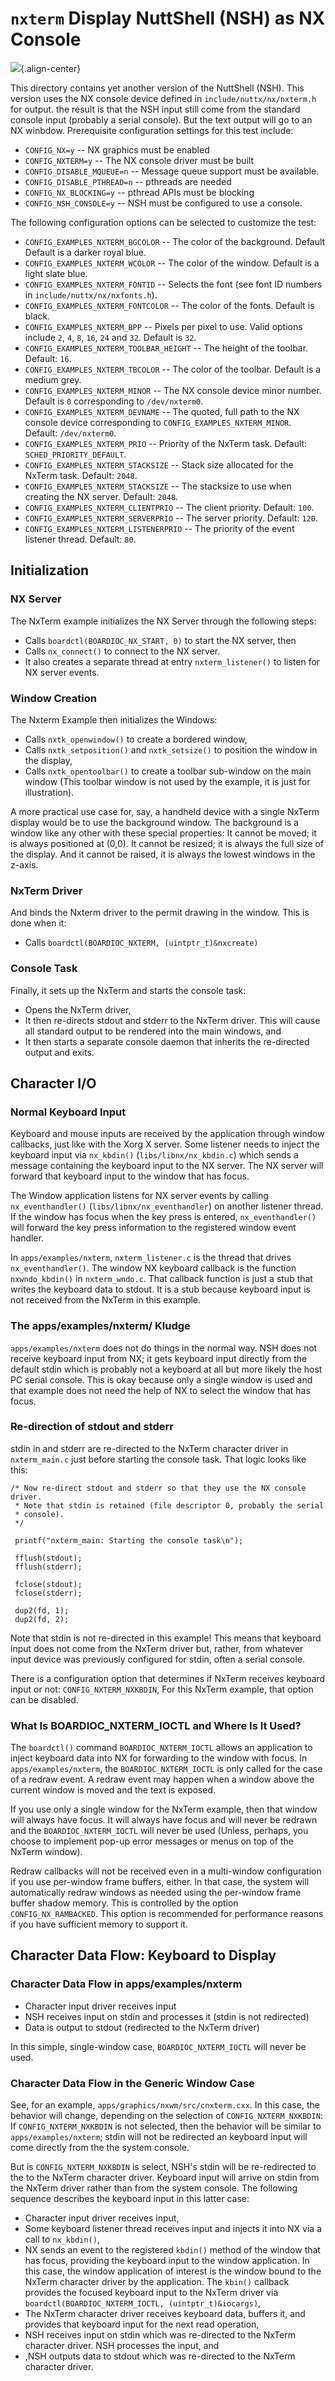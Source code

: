 `nxterm` Display NuttShell (NSH) as NX Console
==============================================

![](nxtermexample.png){.align-center}

This directory contains yet another version of the NuttShell (NSH). This
version uses the NX console device defined in
`include/nuttx/nx/nxterm.h` for output. the result is that the NSH input
still come from the standard console input (probably a serial console).
But the text output will go to an NX winbdow. Prerequisite configuration
settings for this test include:

-   `CONFIG_NX=y` -- NX graphics must be enabled
-   `CONFIG_NXTERM=y` -- The NX console driver must be built
-   `CONFIG_DISABLE_MQUEUE=n` -- Message queue support must be
    available.
-   `CONFIG_DISABLE_PTHREAD=n` -- pthreads are needed
-   `CONFIG_NX_BLOCKING=y` -- pthread APIs must be blocking
-   `CONFIG_NSH_CONSOLE=y` -- NSH must be configured to use a console.

The following configuration options can be selected to customize the
test:

-   `CONFIG_EXAMPLES_NXTERM_BGCOLOR` -- The color of the background.
    Default Default is a darker royal blue.
-   `CONFIG_EXAMPLES_NXTERM_WCOLOR` -- The color of the window. Default
    is a light slate blue.
-   `CONFIG_EXAMPLES_NXTERM_FONTID` -- Selects the font (see font ID
    numbers in `include/nuttx/nx/nxfonts.h`).
-   `CONFIG_EXAMPLES_NXTERM_FONTCOLOR` -- The color of the fonts.
    Default is black.
-   `CONFIG_EXAMPLES_NXTERM_BPP` -- Pixels per pixel to use. Valid
    options include `2`, `4`, `8`, `16`, `24` and `32`. Default is `32`.
-   `CONFIG_EXAMPLES_NXTERM_TOOLBAR_HEIGHT` -- The height of the
    toolbar. Default: `16`.
-   `CONFIG_EXAMPLES_NXTERM_TBCOLOR` -- The color of the toolbar.
    Default is a medium grey.
-   `CONFIG_EXAMPLES_NXTERM_MINOR` -- The NX console device minor
    number. Default is `0` corresponding to `/dev/nxterm0`.
-   `CONFIG_EXAMPLES_NXTERM_DEVNAME` -- The quoted, full path to the NX
    console device corresponding to `CONFIG_EXAMPLES_NXTERM_MINOR`.
    Default: `/dev/nxterm0`.
-   `CONFIG_EXAMPLES_NXTERM_PRIO` -- Priority of the NxTerm task.
    Default: `SCHED_PRIORITY_DEFAULT`.
-   `CONFIG_EXAMPLES_NXTERM_STACKSIZE` -- Stack size allocated for the
    NxTerm task. Default: `2048`.
-   `CONFIG_EXAMPLES_NXTERM_STACKSIZE` -- The stacksize to use when
    creating the NX server. Default: `2048`.
-   `CONFIG_EXAMPLES_NXTERM_CLIENTPRIO` -- The client priority. Default:
    `100`.
-   `CONFIG_EXAMPLES_NXTERM_SERVERPRIO` -- The server priority. Default:
    `120`.
-   `CONFIG_EXAMPLES_NXTERM_LISTENERPRIO` -- The priority of the event
    listener thread. Default: `80`.

Initialization
--------------

### NX Server

The NxTerm example initializes the NX Server through the following
steps:

-   Calls `boardctl(BOARDIOC_NX_START, 0)` to start the NX server, then
-   Calls `nx_connect()` to connect to the NX server.
-   It also creates a separate thread at entry `nxterm_listener()` to
    listen for NX server events.

### Window Creation

The Nxterm Example then initializes the Windows:

-   Calls `nxtk_openwindow()` to create a bordered window,
-   Calls `nxtk_setposition()` and `nxtk_setsize()` to position the
    window in the display,
-   Calls `nxtk_opentoolbar()` to create a toolbar sub-window on the
    main window (This toolbar window is not used by the example, it is
    just for illustration).

A more practical use case for, say, a handheld device with a single
NxTerm display would be to use the background window. The background is
a window like any other with these special properties: It cannot be
moved; it is always positioned at (0,0). It cannot be resized; it is
always the full size of the display. And it cannot be raised, it is
always the lowest windows in the z-axis.

### NxTerm Driver

And binds the Nxterm driver to the permit drawing in the window. This is
done when it:

-   Calls `boardctl(BOARDIOC_NXTERM, (uintptr_t)&nxcreate)`

### Console Task

Finally, it sets up the NxTerm and starts the console task:

-   Opens the NxTerm driver,
-   It then re-directs stdout and stderr to the NxTerm driver. This will
    cause all standard output to be rendered into the main windows, and
-   It then starts a separate console daemon that inherits the
    re-directed output and exits.

Character I/O
-------------

### Normal Keyboard Input

Keyboard and mouse inputs are received by the application through window
callbacks, just like with the Xorg X server. Some listener needs to
inject the keyboard input via `nx_kbdin()` (`libs/libnx/nx_kbdin.c`)
which sends a message containing the keyboard input to the NX server.
The NX server will forward that keyboard input to the window that has
focus.

The Window application listens for NX server events by calling
`nx_eventhandler()` (`libs/libnx/nx_eventhandler`) on another listener
thread. If the window has focus when the key press is entered,
`nx_eventhandler()` will forward the key press information to the
registered window event handler.

In `apps/examples/nxterm`, `nxterm_listener.c` is the thread that drives
`nx_eventhandler()`. The window NX keyboard callback is the function
`nxwndo_kbdin()` in `nxterm_wndo.c`. That callback function is just a
stub that writes the keyboard data to stdout. It is a stub because
keyboard input is not received from the NxTerm in this example.

### The apps/examples/nxterm/ Kludge

`apps/examples/nxterm` does not do things in the normal way. NSH does
not receive keyboard input from NX; it gets keyboard input directly from
the default stdin which is probably not a keyboard at all but more
likely the host PC serial console. This is okay because only a single
window is used and that example does not need the help of NX to select
the window that has focus.

### Re-direction of stdout and stderr

stdin in and stderr are re-directed to the NxTerm character driver in
`nxterm_main.c` just before starting the console task. That logic looks
like this:

``` {.C}
/* Now re-direct stdout and stderr so that they use the NX console driver.
 * Note that stdin is retained (file descriptor 0, probably the serial
 * console).
 */

 printf("nxterm_main: Starting the console task\n");

 fflush(stdout);
 fflush(stderr);

 fclose(stdout);
 fclose(stderr);

 dup2(fd, 1);
 dup2(fd, 2);
```

Note that stdin is not re-directed in this example! This means that
keyboard input does not come from the NxTerm driver but, rather, from
whatever input device was previously configured for stdin, often a
serial console.

There is a configuration option that determines if NxTerm receives
keyboard input or not: `CONFIG_NXTERM_NXKBDIN`, For this NxTerm example,
that option can be disabled.

### What Is BOARDIOC\_NXTERM\_IOCTL and Where Is It Used?

The `boardctl()` command `BOARDIOC_NXTERM_IOCTL` allows an application
to inject keyboard data into NX for forwarding to the window with focus.
In `apps/examples/nxterm`, the `BOARDIOC_NXTERM_IOCTL` is only called
for the case of a redraw event. A redraw event may happen when a window
above the current window is moved and the text is exposed.

If you use only a single window for the NxTerm example, then that window
will always have focus. It will always have focus and will never be
redrawn and the `BOARDIOC_NXTERM_IOCTL` will never be used (Unless,
perhaps, you choose to implement pop-up error messages or menus on top
of the NxTerm window).

Redraw callbacks will not be received even in a multi-window
configuration if you use per-window frame buffers, either. In that case,
the system will automatically redraw windows as needed using the
per-window frame buffer shadow memory. This is controlled by the option
`CONFIG_NX_RAMBACKED`. This option is recommended for performance
reasons if you have sufficient memory to support it.

Character Data Flow: Keyboard to Display
----------------------------------------

### Character Data Flow in apps/examples/nxterm

-   Character input driver receives input
-   NSH receives input on stdin and processes it (stdin is not
    redirected)
-   Data is output to stdout (redirected to the NxTerm driver)

In this simple, single-window case, `BOARDIOC_NXTERM_IOCTL` will never
be used.

### Character Data Flow in the Generic Window Case

See, for an example, `apps/graphics/nxwm/src/cnxterm.cxx`. In this case,
the behavior will change, depending on the selection of
`CONFIG_NXTERM_NXKBDIN`: If `CONFIG_NXTERM_NXKBDIN` is not selected,
then the behavior will be similar to `apps/examples/nxterm`; stdin will
not be redirected an keyboard input will come directly from the the
system console.

But is `CONFIG_NXTERM_NXKBDIN` is select, NSH\'s stdin will be
re-redirected to the to the NxTerm character driver. Keyboard input will
arrive on stdin from the NxTerm driver rather than from the system
console. The following sequence describes the keyboard input in this
latter case:

-   Character input driver receives input,
-   Some keyboard listener thread receives input and injects it into NX
    via a call to `nx_kbdin()`,
-   NX sends an event to the registered `kbdin()` method of the window
    that has focus, providing the keyboard input to the window
    application. In this case, the window application of interest is the
    window bound to the NxTerm character driver by the application. The
    `kbin()` callback provides the focused keyboard input to the NxTerm
    driver via `boardctl(BOARDIOC_NXTERM_IOCTL, (uintptr_t)&iocargs)`,
-   The NxTerm character driver receives keyboard data, buffers it, and
    provides that keyboard input for the next read operation,
-   NSH receives input on stdin which was re-directed to the NxTerm
    character driver. NSH processes the input, and
-   ,NSH outputs data to stdout which was re-directed to the NxTerm
    character driver.
